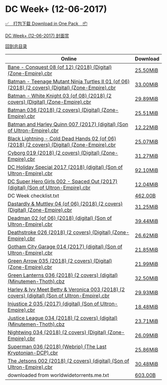 # DC Week+ (12-06-2017)

[✅&emsp;打包下载 Download in One Pack&emsp;📦](https://pan.baidu.com/s/1jIQptJo)

[DC Week+ (12-06-2017) 封面赏](/https://github.com/alicewish/markdown/blob/master/cover/DC-Week-12-06-2017-Covers.md)



[回到总目录](https://github.com/alicewish/markdown/blob/master/Catalogs.md)



Online | Download
--- | ---
[Bane - Conquest 08 (of 12) (2018) (Digital) (Zone-Empire).cbr](https://github.com/alicewish/markdown/blob/master/comic/Bane-Conquest-08-of-12-2018-Digital-Zone-Empire-cbr.md) | [25.50MiB](https://pan.baidu.com/s/1jIQptJo#list/path=%2FDC%20Week%202017%20Q4%2FDC%20Week%2B%20%2812-06-2017%29%2F%E3%82%B5%E3%82%BD%E3%82%AF%E3%82%A4%E3%82%BD%E3%82%B5%E3%82%A8%E3%82%B1%E3%82%A2%E3%82%BB%E3%82%A4%E3%82%B9%E3%82%BF%E3%82%BD%E3%82%B1%E3%82%AF%E3%82%A6%E3%82%B9%E3%82%B1%E3%82%B9%E3%82%A2%E3%82%AA%E3%82%A2%E3%82%B7%E3%82%AA%E3%82%AF%E3%82%BF%E3%82%BF%E3%82%B5%E3%82%BB%E3%82%A2%E3%82%A8&parentPath=%2FDC%20Week%202017%20Q4)
[Batman - Teenage Mutant Ninja Turtles II 01 (of 06) (2018) (2 covers) (Digital) (Zone-Empire).cbr](https://github.com/alicewish/markdown/blob/master/comic/Batman-Teenage-Mutant-Ninja-Turtles-II-01-of-06-2018-2-covers-Digital-Zone-Empire-cbr.md) | [33.00MiB](https://pan.baidu.com/s/1jIQptJo#list/path=%2FDC%20Week%202017%20Q4%2FDC%20Week%2B%20%2812-06-2017%29%2F%E3%82%AF%E3%82%AD%E3%82%AF%E3%82%A4%E3%82%A2%E3%82%AA%E3%82%A2%E3%82%BB%E3%82%AD%E3%82%BD%E3%82%AD%E3%82%BD%E3%82%B7%E3%82%AD%E3%82%AD%E3%82%B9%E3%82%AB%E3%82%AA%E3%82%A6%E3%82%A2%E3%82%B7%E3%82%BD%E3%82%A8%E3%82%BD%E3%82%AB%E3%82%B5%E3%82%A6%E3%82%BF%E3%82%B1%E3%82%A2%E3%82%B1%E3%82%AF&parentPath=%2FDC%20Week%202017%20Q4)
[Batman - White Knight 03 (of 08) (2018) (2 covers) (Digital) (Zone-Empire).cbr](https://github.com/alicewish/markdown/blob/master/comic/Batman-White-Knight-03-of-08-2018-2-covers-Digital-Zone-Empire-cbr.md) | [29.89MiB](https://pan.baidu.com/s/1jIQptJo#list/path=%2FDC%20Week%202017%20Q4%2FDC%20Week%2B%20%2812-06-2017%29%2F%E3%82%A6%E3%82%AA%E3%82%AB%E3%82%A2%E3%82%A6%E3%82%B7%E3%82%B1%E3%82%BB%E3%82%A2%E3%82%A4%E3%82%BB%E3%82%AA%E3%82%A2%E3%82%B9%E3%82%B1%E3%82%A8%E3%82%AD%E3%82%AD%E3%82%BD%E3%82%A2%E3%82%AF%E3%82%B5%E3%82%AA%E3%82%AF%E3%82%BD%E3%82%AF%E3%82%AB%E3%82%A6%E3%82%BD%E3%82%AD%E3%82%A8%E3%82%B5&parentPath=%2FDC%20Week%202017%20Q4)
[Batman 036 (2018) (2 covers) (Digital) (Zone-Empire).cbr](https://github.com/alicewish/markdown/blob/master/comic/Batman-036-2018-2-covers-Digital-Zone-Empire-cbr.md) | [25.51MiB](https://pan.baidu.com/s/1jIQptJo#list/path=%2FDC%20Week%202017%20Q4%2FDC%20Week%2B%20%2812-06-2017%29%2F%E3%82%A4%E3%82%BB%E3%82%BF%E3%82%B7%E3%82%BF%E3%82%BD%E3%82%B3%E3%82%AB%E3%82%B3%E3%82%B3%E3%82%AF%E3%82%BF%E3%82%A8%E3%82%BD%E3%82%BF%E3%82%AF%E3%82%B9%E3%82%A6%E3%82%AA%E3%82%A6%E3%82%B5%E3%82%A6%E3%82%AD%E3%82%AA%E3%82%A8%E3%82%A4%E3%82%B7%E3%82%BD%E3%82%A2%E3%82%B5%E3%82%A6%E3%82%AA&parentPath=%2FDC%20Week%202017%20Q4)
[Batman and Harley Quinn 007 (2017) (digital) (Son of Ultron-Empire).cbr](https://github.com/alicewish/markdown/blob/master/comic/Batman-Harley-Quinn-007-2017-digital-Son-of-Ultron-Empire-cbr.md) | [12.22MiB](https://pan.baidu.com/s/1jIQptJo#list/path=%2FDC%20Week%202017%20Q4%2FDC%20Week%2B%20%2812-06-2017%29%2F%E3%82%BD%E3%82%BB%E3%82%B5%E3%82%A6%E3%82%A2%E3%82%B7%E3%82%AB%E3%82%B1%E3%82%B7%E3%82%AF%E3%82%AD%E3%82%BD%E3%82%A2%E3%82%A4%E3%82%BD%E3%82%B1%E3%82%A8%E3%82%A2%E3%82%B9%E3%82%B9%E3%82%B5%E3%82%BD%E3%82%B3%E3%82%AD%E3%82%AB%E3%82%B9%E3%82%AB%E3%82%B9%E3%82%A8%E3%82%B7%E3%82%B5%E3%82%B9&parentPath=%2FDC%20Week%202017%20Q4)
[Black Lightning - Cold Dead Hands 02 (of 06) (2018) (2 covers) (Digital) (Zone-Empire).cbr](https://github.com/alicewish/markdown/blob/master/comic/Black-Lightning-Cold-Dead-Hands-02-of-06-2018-2-covers-Digital-Zone-Empire-cbr.md) | [25.07MiB](https://pan.baidu.com/s/1jIQptJo#list/path=%2FDC%20Week%202017%20Q4%2FDC%20Week%2B%20%2812-06-2017%29%2F%E3%82%BF%E3%82%B9%E3%82%B5%E3%82%A6%E3%82%A8%E3%82%B7%E3%82%AA%E3%82%B7%E3%82%B1%E3%82%A4%E3%82%AF%E3%82%B3%E3%82%AA%E3%82%A8%E3%82%B3%E3%82%AF%E3%82%BB%E3%82%B7%E3%82%B5%E3%82%AB%E3%82%AA%E3%82%B5%E3%82%AD%E3%82%B9%E3%82%BF%E3%82%BF%E3%82%BB%E3%82%B3%E3%82%AF%E3%82%B7%E3%82%B5%E3%82%AD&parentPath=%2FDC%20Week%202017%20Q4)
[Cyborg 019 (2018) (2 covers) (Digital) (Zone-Empire).cbr](https://github.com/alicewish/markdown/blob/master/comic/Cyborg-019-2018-2-covers-Digital-Zone-Empire-cbr.md) | [31.27MiB](https://pan.baidu.com/s/1jIQptJo#list/path=%2FDC%20Week%202017%20Q4%2FDC%20Week%2B%20%2812-06-2017%29%2F%E3%82%AA%E3%82%AF%E3%82%A2%E3%82%BD%E3%82%A2%E3%82%AB%E3%82%B1%E3%82%AD%E3%82%B1%E3%82%B7%E3%82%B1%E3%82%AB%E3%82%BB%E3%82%B9%E3%82%BD%E3%82%AF%E3%82%B9%E3%82%AB%E3%82%AA%E3%82%B9%E3%82%BD%E3%82%AF%E3%82%A8%E3%82%BB%E3%82%B1%E3%82%AB%E3%82%B3%E3%82%B7%E3%82%A8%E3%82%A6%E3%82%A6%E3%82%B9&parentPath=%2FDC%20Week%202017%20Q4)
[DC Holiday Special 2017 (2018) (digital) (Son of Ultron-Empire).cbr](https://github.com/alicewish/markdown/blob/master/comic/DC-Holiday-Special-2017-2018-digital-Son-of-Ultron-Empire-cbr.md) | [92.10MiB](https://pan.baidu.com/s/1jIQptJo#list/path=%2FDC%20Week%202017%20Q4%2FDC%20Week%2B%20%2812-06-2017%29%2F%E3%82%BB%E3%82%BB%E3%82%B9%E3%82%B3%E3%82%B5%E3%82%B5%E3%82%A8%E3%82%A6%E3%82%B9%E3%82%B1%E3%82%B3%E3%82%A6%E3%82%BD%E3%82%BF%E3%82%BB%E3%82%B7%E3%82%B1%E3%82%B9%E3%82%AA%E3%82%AA%E3%82%B5%E3%82%A6%E3%82%B9%E3%82%B9%E3%82%BF%E3%82%B3%E3%82%BD%E3%82%B3%E3%82%AD%E3%82%AD%E3%82%A2%E3%82%AA&parentPath=%2FDC%20Week%202017%20Q4)
[DC Super Hero Girls 002 - Spaced Out (2017) (digital) (Son of Ultron-Empire).cbr](https://github.com/alicewish/markdown/blob/master/comic/DC-Super-Hero-Girls-002-Spaced-Out-2017-digital-Son-of-Ultron-Empire-cbr.md) | [12.04MiB](https://pan.baidu.com/s/1jIQptJo#list/path=%2FDC%20Week%202017%20Q4%2FDC%20Week%2B%20%2812-06-2017%29%2F%E3%82%A4%E3%82%A2%E3%82%AA%E3%82%B9%E3%82%BB%E3%82%B9%E3%82%B7%E3%82%A8%E3%82%BF%E3%82%BF%E3%82%B7%E3%82%B9%E3%82%B9%E3%82%A2%E3%82%B3%E3%82%B5%E3%82%B9%E3%82%B1%E3%82%A4%E3%82%A6%E3%82%BD%E3%82%A2%E3%82%AD%E3%82%AF%E3%82%BF%E3%82%B7%E3%82%A2%E3%82%BB%E3%82%B9%E3%82%BB%E3%82%BB%E3%82%B9&parentPath=%2FDC%20Week%202017%20Q4)
DC Week checklist.txt | [462.00B](https://pan.baidu.com/s/1jIQptJo#list/path=%2FDC%20Week%202017%20Q4%2FDC%20Week%2B%20%2812-06-2017%29%2F%E3%82%A2%E3%82%BF%E3%82%AB%E3%82%B5%E3%82%AF%E3%82%A4%E3%82%A8%E3%82%A8%E3%82%A8%E3%82%A2%E3%82%A2%E3%82%B3%E3%82%AA%E3%82%B9%E3%82%BD%E3%82%B1%E3%82%B3%E3%82%B5%E3%82%BD%E3%82%A4%E3%82%BD%E3%82%AF%E3%82%BF%E3%82%AA%E3%82%BD%E3%82%AB%E3%82%B9%E3%82%B9%E3%82%A6%E3%82%A2%E3%82%BF%E3%82%AB&parentPath=%2FDC%20Week%202017%20Q4)
[Dastardly & Muttley 04 (of 06) (2018) (2 covers) (Digital) (Zone-Empire).cbr](https://github.com/alicewish/markdown/blob/master/comic/Dastardly-Muttley-04-of-06-2018-2-covers-Digital-Zone-Empire-cbr.md) | [31.25MiB](https://pan.baidu.com/s/1jIQptJo#list/path=%2FDC%20Week%202017%20Q4%2FDC%20Week%2B%20%2812-06-2017%29%2F%E3%82%BB%E3%82%B9%E3%82%AA%E3%82%A8%E3%82%A2%E3%82%B7%E3%82%BD%E3%82%AD%E3%82%B9%E3%82%AB%E3%82%B9%E3%82%BD%E3%82%B1%E3%82%AD%E3%82%AB%E3%82%AB%E3%82%BF%E3%82%BB%E3%82%A6%E3%82%B9%E3%82%A6%E3%82%A4%E3%82%B5%E3%82%B1%E3%82%AB%E3%82%BF%E3%82%AB%E3%82%BB%E3%82%A2%E3%82%AF%E3%82%A8%E3%82%AF&parentPath=%2FDC%20Week%202017%20Q4)
[Deadman 02 (of 06) (2018) (digital) (Son of Ultron-Empire).cbr](https://github.com/alicewish/markdown/blob/master/comic/Deadman-02-of-06-2018-digital-Son-of-Ultron-Empire-cbr.md) | [39.44MiB](https://pan.baidu.com/s/1jIQptJo#list/path=%2FDC%20Week%202017%20Q4%2FDC%20Week%2B%20%2812-06-2017%29%2F%E3%82%A4%E3%82%BD%E3%82%B3%E3%82%B5%E3%82%A4%E3%82%B3%E3%82%A6%E3%82%B1%E3%82%B3%E3%82%B5%E3%82%A2%E3%82%B1%E3%82%AF%E3%82%AD%E3%82%AA%E3%82%B1%E3%82%A8%E3%82%A2%E3%82%AB%E3%82%B1%E3%82%A4%E3%82%B5%E3%82%B5%E3%82%BD%E3%82%AB%E3%82%A4%E3%82%A4%E3%82%B3%E3%82%AB%E3%82%A4%E3%82%B3%E3%82%AB&parentPath=%2FDC%20Week%202017%20Q4)
[Deathstroke 026 (2018) (2 covers) (Digital) (Zone-Empire).cbr](https://github.com/alicewish/markdown/blob/master/comic/Deathstroke-026-2018-2-covers-Digital-Zone-Empire-cbr.md) | [26.62MiB](https://pan.baidu.com/s/1jIQptJo#list/path=%2FDC%20Week%202017%20Q4%2FDC%20Week%2B%20%2812-06-2017%29%2F%E3%82%AF%E3%82%B5%E3%82%B9%E3%82%BD%E3%82%A2%E3%82%BD%E3%82%AB%E3%82%B5%E3%82%BD%E3%82%B3%E3%82%BB%E3%82%BB%E3%82%B3%E3%82%B1%E3%82%B1%E3%82%B7%E3%82%A2%E3%82%B7%E3%82%AB%E3%82%B5%E3%82%A6%E3%82%AA%E3%82%BB%E3%82%B5%E3%82%AA%E3%82%B1%E3%82%BB%E3%82%AD%E3%82%AD%E3%82%B5%E3%82%A6%E3%82%B3&parentPath=%2FDC%20Week%202017%20Q4)
[Gotham City Garage 014 (2017) (digital) (Son of Ultron-Empire).cbr](https://github.com/alicewish/markdown/blob/master/comic/Gotham-City-Garage-014-2017-digital-Son-of-Ultron-Empire-cbr.md) | [21.85MiB](https://pan.baidu.com/s/1jIQptJo#list/path=%2FDC%20Week%202017%20Q4%2FDC%20Week%2B%20%2812-06-2017%29%2F%E3%82%A4%E3%82%A4%E3%82%B5%E3%82%BB%E3%82%B9%E3%82%B5%E3%82%B9%E3%82%BB%E3%82%B1%E3%82%B5%E3%82%AD%E3%82%A8%E3%82%AF%E3%82%B3%E3%82%A4%E3%82%A8%E3%82%B9%E3%82%AA%E3%82%BF%E3%82%A4%E3%82%BF%E3%82%BB%E3%82%A6%E3%82%B9%E3%82%B5%E3%82%B7%E3%82%B9%E3%82%B9%E3%82%B1%E3%82%A4%E3%82%AB%E3%82%BD&parentPath=%2FDC%20Week%202017%20Q4)
[Green Arrow 035 (2018) (2 covers) (Digital) (Zone-Empire).cbr](https://github.com/alicewish/markdown/blob/master/comic/Green-Arrow-035-2018-2-covers-Digital-Zone-Empire-cbr.md) | [21.99MiB](https://pan.baidu.com/s/1jIQptJo#list/path=%2FDC%20Week%202017%20Q4%2FDC%20Week%2B%20%2812-06-2017%29%2F%E3%82%BD%E3%82%B7%E3%82%BF%E3%82%AB%E3%82%B7%E3%82%A4%E3%82%BD%E3%82%AF%E3%82%AA%E3%82%B9%E3%82%A4%E3%82%B5%E3%82%A6%E3%82%AF%E3%82%BB%E3%82%B7%E3%82%AF%E3%82%A6%E3%82%BB%E3%82%BF%E3%82%B1%E3%82%A2%E3%82%AD%E3%82%B7%E3%82%AD%E3%82%AB%E3%82%A8%E3%82%A4%E3%82%B5%E3%82%A8%E3%82%AD%E3%82%B1&parentPath=%2FDC%20Week%202017%20Q4)
[Green Lanterns 036 (2018) (2 covers) (digital) (Minutemen-Thoth).cbz](https://github.com/alicewish/markdown/blob/master/comic/Green-Lanterns-036-2018-2-covers-digital-Minutemen-Thoth-cbz.md) | [32.50MiB](https://pan.baidu.com/s/1jIQptJo#list/path=%2FDC%20Week%202017%20Q4%2FDC%20Week%2B%20%2812-06-2017%29%2F%E3%82%B5%E3%82%AD%E3%82%A6%E3%82%B9%E3%82%B7%E3%82%BB%E3%82%AF%E3%82%A4%E3%82%A6%E3%82%B7%E3%82%A4%E3%82%BB%E3%82%AD%E3%82%BF%E3%82%AD%E3%82%B1%E3%82%B1%E3%82%B7%E3%82%AA%E3%82%B5%E3%82%B3%E3%82%A2%E3%82%AA%E3%82%BD%E3%82%BD%E3%82%AF%E3%82%BD%E3%82%B1%E3%82%B9%E3%82%AF%E3%82%BF%E3%82%AF&parentPath=%2FDC%20Week%202017%20Q4)
[Harley & Ivy Meet Betty & Veronica 003 (2018) (2 covers) (digital) (Son of Ultron-Empire).cbr](https://github.com/alicewish/markdown/blob/master/comic/Harley-Ivy-Meet-Betty-Veronica-003-2018-2-covers-digital-Son-of-Ultron-Empire-cbr.md) | [29.93MiB](https://pan.baidu.com/s/1jIQptJo#list/path=%2FDC%20Week%202017%20Q4%2FDC%20Week%2B%20%2812-06-2017%29%2F%E3%82%AD%E3%82%A8%E3%82%B1%E3%82%B1%E3%82%A8%E3%82%B1%E3%82%B1%E3%82%A4%E3%82%A8%E3%82%BB%E3%82%BB%E3%82%AB%E3%82%A4%E3%82%BD%E3%82%B7%E3%82%AB%E3%82%BB%E3%82%A6%E3%82%A8%E3%82%B5%E3%82%A8%E3%82%B1%E3%82%AA%E3%82%AD%E3%82%BB%E3%82%B7%E3%82%A4%E3%82%B5%E3%82%AF%E3%82%B9%E3%82%B5%E3%82%B7&parentPath=%2FDC%20Week%202017%20Q4)
[Injustice 2 035 (2017) (digital) (Son of Ultron-Empire).cbr](https://github.com/alicewish/markdown/blob/master/comic/Injustice-2-035-2017-digital-Son-of-Ultron-Empire-cbr.md) | [18.48MiB](https://pan.baidu.com/s/1jIQptJo#list/path=%2FDC%20Week%202017%20Q4%2FDC%20Week%2B%20%2812-06-2017%29%2F%E3%82%A6%E3%82%A4%E3%82%BF%E3%82%B9%E3%82%B1%E3%82%BD%E3%82%AD%E3%82%BF%E3%82%B5%E3%82%B7%E3%82%A2%E3%82%B3%E3%82%A2%E3%82%AB%E3%82%A8%E3%82%AB%E3%82%A4%E3%82%B3%E3%82%A4%E3%82%BD%E3%82%A6%E3%82%AA%E3%82%B5%E3%82%AB%E3%82%B1%E3%82%AD%E3%82%B3%E3%82%B7%E3%82%AF%E3%82%B7%E3%82%BB%E3%82%BD&parentPath=%2FDC%20Week%202017%20Q4)
[Justice League 034 (2018) (2 covers) (digital) (Minutemen-Thoth).cbz](https://github.com/alicewish/markdown/blob/master/comic/Justice-League-034-2018-2-covers-digital-Minutemen-Thoth-cbz.md) | [23.71MiB](https://pan.baidu.com/s/1jIQptJo#list/path=%2FDC%20Week%202017%20Q4%2FDC%20Week%2B%20%2812-06-2017%29%2F%E3%82%A2%E3%82%A2%E3%82%B1%E3%82%AA%E3%82%B7%E3%82%A2%E3%82%BF%E3%82%B3%E3%82%AA%E3%82%BD%E3%82%AD%E3%82%A6%E3%82%A8%E3%82%B3%E3%82%AA%E3%82%AA%E3%82%B3%E3%82%AA%E3%82%B1%E3%82%A8%E3%82%A2%E3%82%B1%E3%82%BD%E3%82%B7%E3%82%A4%E3%82%BD%E3%82%B5%E3%82%B9%E3%82%B9%E3%82%AA%E3%82%A8%E3%82%BF&parentPath=%2FDC%20Week%202017%20Q4)
[Nightwing 034 (2018) (2 covers) (Digital) (Zone-Empire).cbr](https://github.com/alicewish/markdown/blob/master/comic/Nightwing-034-2018-2-covers-Digital-Zone-Empire-cbr.md) | [26.09MiB](https://pan.baidu.com/s/1jIQptJo#list/path=%2FDC%20Week%202017%20Q4%2FDC%20Week%2B%20%2812-06-2017%29%2F%E3%82%AA%E3%82%AB%E3%82%BD%E3%82%A8%E3%82%A6%E3%82%A2%E3%82%AB%E3%82%AF%E3%82%AB%E3%82%AF%E3%82%B9%E3%82%B7%E3%82%A8%E3%82%B3%E3%82%A8%E3%82%BB%E3%82%BB%E3%82%BD%E3%82%BB%E3%82%AA%E3%82%AA%E3%82%BB%E3%82%BD%E3%82%AA%E3%82%BF%E3%82%A4%E3%82%A4%E3%82%AD%E3%82%A8%E3%82%AF%E3%82%B5%E3%82%AD&parentPath=%2FDC%20Week%202017%20Q4)
[Superman 036 (2018) (Webrip) (The Last Kryptonian-DCP).cbr](https://github.com/alicewish/markdown/blob/master/comic/Superman-036-2018-Webrip-Last-Kryptonian-DCP-cbr.md) | [25.86MiB](https://pan.baidu.com/s/1jIQptJo#list/path=%2FDC%20Week%202017%20Q4%2FDC%20Week%2B%20%2812-06-2017%29%2F%E3%82%A6%E3%82%B7%E3%82%A8%E3%82%AB%E3%82%A2%E3%82%BB%E3%82%B1%E3%82%B9%E3%82%AD%E3%82%BB%E3%82%BB%E3%82%AB%E3%82%BD%E3%82%BF%E3%82%A6%E3%82%A2%E3%82%B3%E3%82%BB%E3%82%BB%E3%82%BF%E3%82%AA%E3%82%B9%E3%82%A4%E3%82%B1%E3%82%B3%E3%82%AA%E3%82%B3%E3%82%AA%E3%82%A8%E3%82%B3%E3%82%AF%E3%82%AB&parentPath=%2FDC%20Week%202017%20Q4)
[The Jetsons 002 (2018) (2 covers) (digital) (Son of Ultron-Empire).cbr](https://github.com/alicewish/markdown/blob/master/comic/Jetsons-002-2018-2-covers-digital-Son-of-Ultron-Empire-cbr.md) | [30.48MiB](https://pan.baidu.com/s/1jIQptJo#list/path=%2FDC%20Week%202017%20Q4%2FDC%20Week%2B%20%2812-06-2017%29%2F%E3%82%BB%E3%82%A8%E3%82%A6%E3%82%BF%E3%82%AF%E3%82%A2%E3%82%A6%E3%82%A6%E3%82%BB%E3%82%AF%E3%82%B1%E3%82%A2%E3%82%A8%E3%82%B1%E3%82%B7%E3%82%B5%E3%82%B7%E3%82%A6%E3%82%AF%E3%82%B7%E3%82%B1%E3%82%AF%E3%82%A6%E3%82%B9%E3%82%B3%E3%82%B7%E3%82%A8%E3%82%BD%E3%82%B5%E3%82%B3%E3%82%A8%E3%82%B1&parentPath=%2FDC%20Week%202017%20Q4)
downloaded from worldwidetorrents.me.txt | [603.00B](https://pan.baidu.com/s/1jIQptJo#list/path=%2FDC%20Week%202017%20Q4%2FDC%20Week%2B%20%2812-06-2017%29%2F%E3%82%AD%E3%82%A8%E3%82%B3%E3%82%BB%E3%82%B5%E3%82%B5%E3%82%BF%E3%82%A8%E3%82%B5%E3%82%AF%E3%82%BD%E3%82%BF%E3%82%B5%E3%82%B5%E3%82%AB%E3%82%B1%E3%82%A4%E3%82%AF%E3%82%A6%E3%82%A6%E3%82%A6%E3%82%AD%E3%82%BB%E3%82%AF%E3%82%A8%E3%82%A8%E3%82%A8%E3%82%AF%E3%82%AA%E3%82%A8%E3%82%A2%E3%82%A8&parentPath=%2FDC%20Week%202017%20Q4)